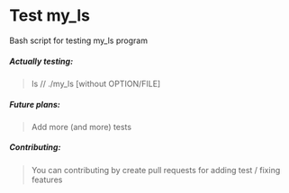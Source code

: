 # Test my_ls
Bash script for testing my_ls program

##### Actually testing:
> ls // ./my_ls [without OPTION/FILE]

##### Future plans:
> Add more (and more) tests

##### Contributing:
> You can contributing by create pull requests for adding test / fixing features
